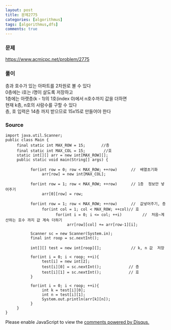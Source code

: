 ```yaml
---
layout: post
title: 문제2775
categories: [algorithmus]
tags: [algorithmus,dfs]
comments: true
---
```


### 문제
https://www.acmicpc.net/problem/2775

### 풀이
층과 호수가 있는 아파트를 2차원로 볼 수 있다<br>
0층에는 i호는 i명이 살도록 저장하고<br>
1층에는 아랫층(k - 1)의 1호(index 0)에서 n호수까지 값을 더하면<br>
현재 k층, n호의 사람수를 구할 수 있다<br>
층, 호 입력은 14층 까지 받으므로 15x15로 만들어야 한다<br>

### Source

~~~
import java.util.Scanner;
public class Main {
     final static int MAX_ROW = 15;       //층
     final static int MAX_COL = 15;        //호
     static int[][] arr = new int[MAX_ROW][];
     public static void main(String[] args) {
           
           for(int row = 0; row < MAX_ROW; ++row)      //  배열초기화
                arr[row] = new int[MAX_COL];
                
           for(int row = 1; row < MAX_ROW; ++row)      // 1층  정보만 넣어주기
                arr[0][row] = row;
           
           for(int row = 1; row < MAX_ROW; ++row)      //  값넣어주기, 층
                for(int col = 1; col < MAX_ROW; ++col)// 호
                      for(int i = 0; i <= col; ++i)         //  처음~계산하는 호수 까지 값 계속 더하기
                           arr[row][col] += arr[row-1][i];
           
           Scanner sc = new Scanner(System.in);
           final int roop = sc.nextInt();
           
           int[][] test = new int[roop][];             // k, n 값  저장
           
           for(int i = 0; i < roop; ++i){
                test[i] = new int[2];
                test[i][0] = sc.nextInt();            // 층
                test[i][1] = sc.nextInt();            // 호
           }
     
           for(int i = 0; i < roop; ++i){
                int k = test[i][0];
                int n = test[i][1];
                System.out.println(arr[k][n]);
           }
     }
}
~~~


<div id="disqus_thread"></div>
<script>

/**
*  RECOMMENDED CONFIGURATION VARIABLES: EDIT AND UNCOMMENT THE SECTION BELOW TO INSERT DYNAMIC VALUES FROM YOUR PLATFORM OR CMS.
*  LEARN WHY DEFINING THESE VARIABLES IS IMPORTANT: https://disqus.com/admin/universalcode/#configuration-variables*/
/*
var disqus_config = function () {
this.page.url = PAGE_URL;  // Replace PAGE_URL with your page's canonical URL variable
this.page.identifier = PAGE_IDENTIFIER; // Replace PAGE_IDENTIFIER with your page's unique identifier variable
};
*/
(function() { // DON'T EDIT BELOW THIS LINE
var d = document, s = d.createElement('script');
s.src = 'https://parkwonhui.disqus.com/embed.js';
s.setAttribute('data-timestamp', +new Date());
(d.head || d.body).appendChild(s);
})();
</script>
<noscript>Please enable JavaScript to view the <a href="https://disqus.com/?ref_noscript">comments powered by Disqus.</a></noscript>
                            

					